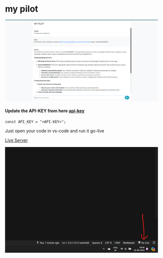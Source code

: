 # my pilot

![home page](my-pilot.png)

#### Update the API-KEY from here [api-key](https://aistudio.google.com/app/apikey)

`const API_KEY = "<API-KEY>";`

Just open your code in vs-code and run it go-live

[Live Server](https://marketplace.visualstudio.com/items?itemName=ritwickdey.LiveServer)

![GoLive](live.png) 